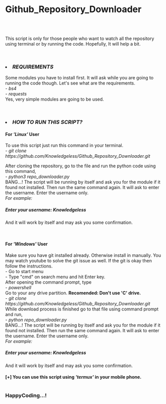 # Github_Repository_Downloader
<br><br>
<p>This script is only for those people who want to watch all the repository using terminal or by running the code. Hopefully, It will help a bit.</p>
<br>
<i><h3><li> REQUIREMENTS</li></h3></i>
<p>Some modules you have to install first. It will ask while you are going to running the code though. Let's see what are the requirements. <br>
- <i>bs4</i> <br>
- <i>requests</i><br>
Yes, very simple modules are going to be used. 
</p>
<br>
<i><h3><li> HOW TO RUN THIS SCRIPT?</li></h3></i>
<p>
<h4>For <i>'Linux'</i> User</h4>
To use this script just run this command in your terminal.<br>
- <i> git clone https://github.com/Knowledgeless/Github_Repository_Downloader.git</i></p>
After cloning the repository, go to the file and run the python code using this command,<br>
- <i>python3 repo_downloader.py</i><br>
BANG...! The script will be running by itself and ask you for the module if it found not installed. Then run the same command again. It will ask to enter the username. Enter the username only. <br>
<i>For example:</i><br>
<h5>Enter your username: Knowledgeless</h5>
And it will work by itself and may ask you some confirmation. 
</p>
<br>
<h4>For <i>'Windows'</i> User</h4>
Make sure you have git installed already. Otherwise install in manually. You may watch youtube to solve the git issue as well. If the git is okay then follow the instructions.<br>
- Go to start menu<br>
- Type "cmd" on search menu and hit Enter key.<br>
After opening the command prompt, type<br>
- <i>powershell</i> <br>
Go to your any drive partition. <b>Recomended: Don't use 'C' drive.</b> <br> 
- <i>git clone https://github.com/Knowledgeless/Github_Repository_Downloader.git</i><br>
While download process is finished go to that file using command prompt and run,<br>
- <i>python repo_downloader.py</i><br>
BANG...! The script will be running by itself and ask you for the module if it found not installed. Then run the same command again. It will ask to enter the username. Enter the username only. <br>
<i>For example:</i><br>
<h5>Enter your username: Knowledgeless</h5>
And it will work by itself and may ask you some confirmation.</p> 

<h4>[+] You can use this script using <i>'termux'</i> in your mobile phone.<br><br>

<h3>HappyCoding...!

